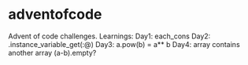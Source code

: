 # adventofcode
Advent of code challenges.
Learnings:
Day1: each_cons
Day2: <instance>.instance_variable_get(:@<variable-name>)
Day3: a.pow(b)  = a** b
Day4: array contains another array (a-b).empty?
